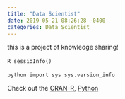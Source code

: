 ```yaml
---
title: "Data Scientist"
date: 2019-05-21 08:26:28 -0400
categories: Data Scientist
---
```

this is a project of knowledge sharing! 

​```R
sessioInfo()
​```


​```python
import sys
sys.version_info
​```

Check out the [CRAN-R], [Python]

[CRAN-R]: https://cran.r-project.org
[Python]: https://www.python.org
